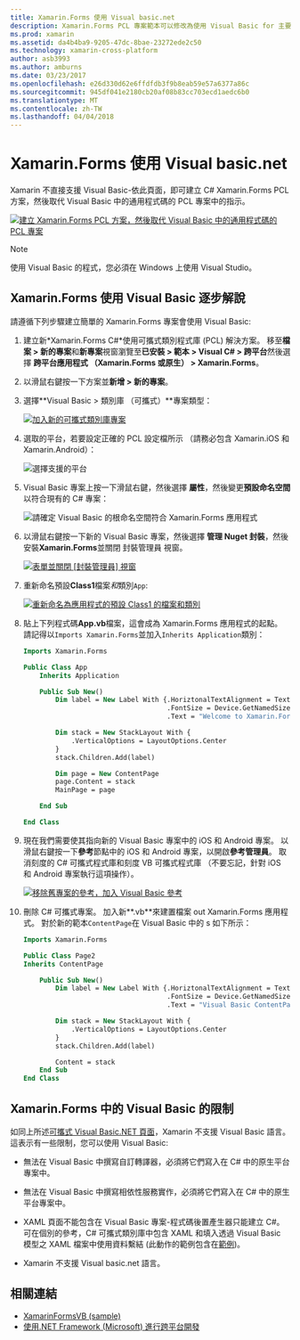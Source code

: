 ```yaml
---
title: Xamarin.Forms 使用 Visual basic.net
description: Xamarin.Forms PCL 專案範本可以修改為使用 Visual Basic for 主要組件，有效地讓您建置跨平台行動應用程式使用 VB.NET。
ms.prod: xamarin
ms.assetid: da4b4ba9-9205-47dc-8bae-23272ede2c50
ms.technology: xamarin-cross-platform
author: asb3993
ms.author: amburns
ms.date: 03/23/2017
ms.openlocfilehash: e26d330d62e6ffdfdb3f9b8eab59e57a6377a86c
ms.sourcegitcommit: 945df041e2180cb20af08b83cc703ecd1aedc6b0
ms.translationtype: MT
ms.contentlocale: zh-TW
ms.lasthandoff: 04/04/2018
---
```

# <a name="xamarinforms-using-visual-basicnet"></a>Xamarin.Forms 使用 Visual basic.net

Xamarin 不直接支援 Visual Basic-依此頁面，即可建立 C# Xamarin.Forms PCL 方案，然後取代 Visual Basic 中的通用程式碼的 PCL 專案中的指示。

[![](xamarin-forms-images/hero-sml.png "建立 Xamarin.Forms PCL 方案，然後取代 Visual Basic 中的通用程式碼的 PCL 專案")](xamarin-forms-images/hero.png#lightbox)

> [!NOTE]
> 使用 Visual Basic 的程式，您必須在 Windows 上使用 Visual Studio。

## <a name="xamarinforms-with-visual-basic-walkthrough"></a>Xamarin.Forms 使用 Visual Basic 逐步解說

請遵循下列步驟建立簡單的 Xamarin.Forms 專案會使用 Visual Basic:

1. 建立新*Xamarin.Forms C#*使用可攜式類別程式庫 (PCL) 解決方案。
移至**檔案 > 新的專案**和**新專案**視窗瀏覽至**已安裝 > 範本 > Visual C# > 跨平台**然後選擇  **跨平台應用程式 （Xamarin.Forms 或原生） > Xamarin.Forms**。

2. 以滑鼠右鍵按一下方案並**新增 > 新的專案**。

3. 選擇**Visual Basic > 類別庫 （可攜式）**專案類型：

   [![](xamarin-forms-images/add-vb-2-sml.png "加入新的可攜式類別庫專案")](xamarin-forms-images/add-vb-2.png#lightbox)

4. 選取的平台，若要設定正確的 PCL 設定檔所示 （請務必包含 Xamarin.iOS 和 Xamarin.Android）：

   ![](xamarin-forms-images/add-vb-3-sml.png "選擇支援的平台")

5. Visual Basic 專案上按一下滑鼠右鍵，然後選擇 **屬性**，然後變更**預設命名空間**以符合現有的 C# 專案：

   ![](xamarin-forms-images/add-vb-4s-sml.png "請確定 Visual Basic 的根命名空間符合 Xamarin.Forms 應用程式")

6. 以滑鼠右鍵按一下新的 Visual Basic 專案，然後選擇 **管理 Nuget 封裝**，然後安裝**Xamarin.Forms**並關閉 封裝管理員 視窗。

   [![](xamarin-forms-images/add-vb-4-sml.png "表單並關閉 [封裝管理員] 視窗")](xamarin-forms-images/add-vb-4.png#lightbox)

7. 重新命名預設**Class1**檔案*和*類別`App`:

   [![](xamarin-forms-images/add-vb-5-sml.png "重新命名為應用程式的預設 Class1 的檔案和類別")](xamarin-forms-images/add-vb-5.png#lightbox)

8. 貼上下列程式碼**App.vb**檔案，這會成為 Xamarin.Forms 應用程式的起點。 請記得以`Imports Xamarin.Forms`並加入`Inherits Application`類別：

    ```vb 
    Imports Xamarin.Forms

    Public Class App
        Inherits Application

        Public Sub New()
            Dim label = New Label With {.HoriztonalTextAlignment = TextAlignment.Center,
                                        .FontSize = Device.GetNamedSize(NamedSize.Medium, GetType(Label)),
                                        .Text = "Welcome to Xamarin.Forms with Visual Basic.NET"}

            Dim stack = New StackLayout With {
                .VerticalOptions = LayoutOptions.Center
            }
            stack.Children.Add(label)

            Dim page = New ContentPage
            page.Content = stack
            MainPage = page

        End Sub

    End Class
    ```

9. 現在我們需要使其指向新的 Visual Basic 專案中的 iOS 和 Android 專案。
以滑鼠右鍵按一下**參考**節點中的 iOS 和 Android 專案，以開啟**參考管理員**。 取消刻度的 C# 可攜式程式庫和刻度 VB 可攜式程式庫 （不要忘記，針對 iOS 和 Android 專案執行這項操作）。

   [![](xamarin-forms-images/add-vb-8-sml.png "移除舊專案的參考，加入 Visual Basic 參考")](xamarin-forms-images/add-vb-8.png#lightbox)

10. 刪除 C# 可攜式專案。 加入新**.vb**來建置檔案 out Xamarin.Forms 應用程式。 對於新的範本`ContentPage`在 Visual Basic 中的 s 如下所示：

    ```vb
    Imports Xamarin.Forms

    Public Class Page2
    Inherits ContentPage

        Public Sub New()
            Dim label = New Label With {.HoriztonalTextAlignment = TextAlignment.Center,
                                        .FontSize = Device.GetNamedSize(NamedSize.Medium, GetType(Label)),
                                        .Text = "Visual Basic ContentPage"}

            Dim stack = New StackLayout With {
                .VerticalOptions = LayoutOptions.Center
            }
            stack.Children.Add(label)

            Content = stack
        End Sub
    End Class
    ```

## <a name="limitations-of-visual-basic-in-xamarinforms"></a>Xamarin.Forms 中的 Visual Basic 的限制

如同上所述[可攜式 Visual Basic.NET 頁面](~/cross-platform/platform/visual-basic/index.md)，Xamarin 不支援 Visual Basic 語言。 這表示有一些限制，您可以使用 Visual Basic:

 - 無法在 Visual Basic 中撰寫自訂轉譯器，必須將它們寫入在 C# 中的原生平台專案中。

 - 無法在 Visual Basic 中撰寫相依性服務實作，必須將它們寫入在 C# 中的原生平台專案中。

 - XAML 頁面不能包含在 Visual Basic 專案-程式碼後置產生器只能建立 C#。 可在個別的參考，C# 可攜式類別庫中包含 XAML 和填入透過 Visual Basic 模型之 XAML 檔案中使用資料繫結 (此動作的範例包含在[範例](https://github.com/xamarin/mobile-samples/tree/master/VisualBasic/XamarinFormsVB/XamlPages))。

 - Xamarin 不支援 Visual basic.net 語言。

## <a name="related-links"></a>相關連結

- [XamarinFormsVB (sample)](https://github.com/xamarin/mobile-samples/tree/master/VisualBasic/XamarinFormsVB)
- [使用.NET Framework (Microsoft) 進行跨平台開發](http://msdn.microsoft.com/en-us/library/gg597391(v=vs.110).aspx)
